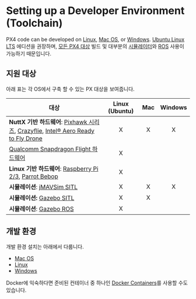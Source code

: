 # Setting up a Developer Environment (Toolchain)

PX4 code can be developed on [Linux](../setup/dev_env_linux.md), [Mac OS](../setup/dev_env_mac.md), or [Windows](../setup/dev_env_windows.md). [Ubuntu Linux LTS](https://wiki.ubuntu.com/LTS) 에디션을 권장하며, [모든 PX4 대상](#supported-targets) 빌드 및 대부분의 [시뮬레이터](../simulation/README.md)와 [ROS](../ros/README.md) 사용이 가능하기 때문입니다.

## 지원 대상

아래 표는 각 OS에서 구축 할 수 있는 PX 대상을 보여줍니다.

| 대상                                                                                                                                                                                                                                                                | Linux (Ubuntu) | Mac | Windows |
| ----------------------------------------------------------------------------------------------------------------------------------------------------------------------------------------------------------------------------------------------------------------- |:--------------:|:---:|:-------:|
| **NuttX 기반 하드웨어**: [Pixhawk 시리즈](https://docs.px4.io/en/flight_controller/pixhawk_series.html), [Crazyflie](https://docs.px4.io/en/flight_controller/crazyflie2.html), [Intel® Aero Ready to Fly Drone](https://docs.px4.io/en/flight_controller/intel_aero.html) |       X        |  X  |    X    |
| [Qualcomm Snapdragon Flight 하드웨어](https://docs.px4.io/en/flight_controller/snapdragon_flight.html)                                                                                                                                                                |       X        |     |         |
| **Linux 기반 하드웨어**: [Raspberry Pi 2/3](https://docs.px4.io/en/flight_controller/raspberry_pi_navio2.html), [Parrot Bebop](https://docs.px4.io/en/flight_controller/bebop.html)                                                                                     |       X        |     |         |
| **시뮬레이션**: [jMAVSim SITL](../simulation/jmavsim.md)                                                                                                                                                                                                               |       X        |  X  |    X    |
| **시뮬레이션:** [Gazebo SITL](../simulation/gazebo.md)                                                                                                                                                                                                                 |       X        |  X  |         |
| **시뮬레이션**: [Gazebo ROS](../simulation/ros_interface.md)                                                                                                                                                                                                           |       X        |     |         |

## 개발 환경

개발 환경 설치는 아래에서 다룹니다.

- [Mac OS](../setup/dev_env_mac.md)
- [Linux](../setup/dev_env_linux.md)
- [Windows](../setup/dev_env_windows.md)

Docker에 익숙하다면 준비된 컨테이너 중 하나인 [Docker Containers](../test_and_ci/docker.md)를 사용할 수도 있습니다.